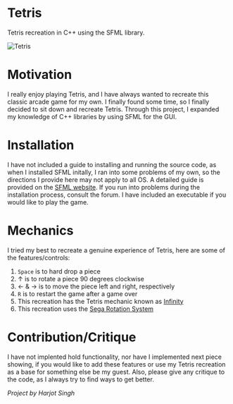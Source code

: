# Tetris
Tetris recreation in C++ using the SFML library.

![Tetris](https://i.imgur.com/nzm85zF.gif)

# Motivation
I really enjoy playing Tetris, and I have always wanted to recreate this classic arcade game for my own. I finally found some time, so I finally decided to sit down and recreate Tetris. Through this project, I expanded my knowledge of C++ libraries by using SFML for the GUI.

# Installation 
I have not included a guide to installing and running the source code, as when I installed SFML initally, I ran into some problems of my own, so the directions I provide here may not apply to all OS. A detailed guide is provided on the [SFML website](https://www.sfml-dev.org/). If you run into problems during the installation process, consult the forum. I have included an executable if you would like to play the game.

# Mechanics
I tried my best to recreate a genuine experience of Tetris, here are some of the features/controls:
1. `Space` is to hard drop a piece
2. &#8593; is to rotate a piece 90 degrees clockwise
3. &#8592; & &#8594; is to move the piece left and right, respectively
4. `R` is to restart the game after a game over
5. This recreation has the Tetris mechanic known as [Infinity](https://tetris.fandom.com/wiki/Infinity)
6. This recreation uses the [Sega Rotation System](https://tetris.fandom.com/wiki/Sega_Rotation)

# Contribution/Critique
I have not implented hold functionality, nor have I implemented next piece showing, if you would like to add these features or use my Tetris recreation as a base for something else be my guest. Also, please give any critique to the code, as I always try to find ways to get better.

*Project by Harjot Singh*
